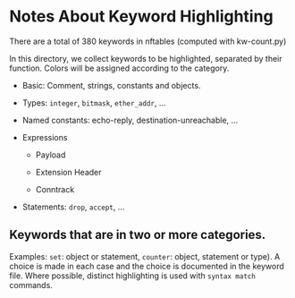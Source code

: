 # Notes About Keyword Highlighting

There are a total of 380 keywords in nftables (computed with kw-count.py)

In this directory, we collect keywords to be highlighted, separated by their
function. Colors will be assigned according to the category.

* Basic: Comment, strings, constants and objects.

* Types: `integer`, `bitmask`, `ether_addr`, ...

* Named constants: echo-reply, destination-unreachable, ...

* Expressions

  - Payload

  - Extension Header

  - Conntrack

* Statements: `drop`, `accept`, ...

## Keywords that are in two or more categories. 
Examples: `set`: object or statement, `counter`: object, statement or type). A 
choice is made in each case and the choice is documented in the keyword file.
Where possible, distinct highlighting is used with `syntax match` commands.  

